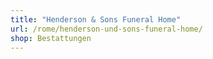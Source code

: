 ```yaml
---
title: "Henderson & Sons Funeral Home"
url: /rome/henderson-und-sons-funeral-home/
shop: Bestattungen
---
```

